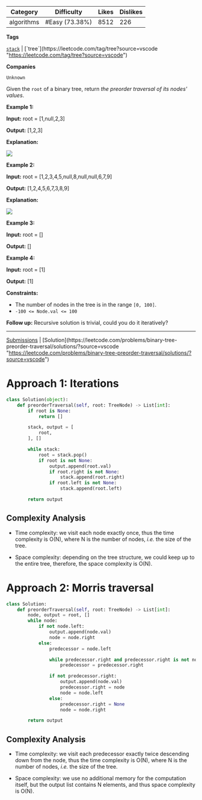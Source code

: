 | Category   | Difficulty     | Likes | Dislikes |
| ---------- | -------------- | ----- | -------- |
| algorithms | #Easy (73.38%) | 8512  | 226      |

**Tags**

[`stack`](https://leetcode.com/tag/stack?source=vscode "https://leetcode.com/tag/stack?source=vscode") | [`tree`](https://leetcode.com/tag/tree?source=vscode "https://leetcode.com/tag/tree?source=vscode")

**Companies**

`Unknown`

Given the `root` of a binary tree, return _the preorder traversal of its nodes' values_.

**Example 1:**

**Input:** root = [1,null,2,3]

**Output:** [1,2,3]

**Explanation:**

![](https://assets.leetcode.com/uploads/2024/08/29/screenshot-2024-08-29-202743.png)

**Example 2:**

**Input:** root = [1,2,3,4,5,null,8,null,null,6,7,9]

**Output:** [1,2,4,5,6,7,3,8,9]

**Explanation:**

![](https://assets.leetcode.com/uploads/2024/08/29/tree_2.png)

**Example 3:**

**Input:** root = []

**Output:** []

**Example 4:**

**Input:** root = [1]

**Output:** [1]

**Constraints:**

- The number of nodes in the tree is in the range `[0, 100]`.
- `-100 <= Node.val <= 100`

**Follow up:** Recursive solution is trivial, could you do it iteratively?

---

[Submissions](https://leetcode.com/problems/binary-tree-preorder-traversal/submissions/?source=vscode "https://leetcode.com/problems/binary-tree-preorder-traversal/submissions/?source=vscode") | [Solution](https://leetcode.com/problems/binary-tree-preorder-traversal/solutions/?source=vscode "https://leetcode.com/problems/binary-tree-preorder-traversal/solutions/?source=vscode")

# Approach 1: Iterations

```python
class Solution(object):
    def preorderTraversal(self, root: TreeNode) -> List[int]:
        if root is None:
            return []

        stack, output = [
            root,
        ], []

        while stack:
            root = stack.pop()
            if root is not None:
                output.append(root.val)
                if root.right is not None:
                    stack.append(root.right)
                if root.left is not None:
                    stack.append(root.left)

        return output
```
## **Complexity Analysis**

- Time complexity: we visit each node exactly once, thus the time complexity is O(N), where N is the number of nodes, _i.e._ the size of the tree.
    
- Space complexity: depending on the tree structure, we could keep up to the entire tree, therefore, the space complexity is O(N).

# Approach 2: Morris traversal

```python
class Solution:
    def preorderTraversal(self, root: TreeNode) -> List[int]:
        node, output = root, []
        while node:
            if not node.left:
                output.append(node.val)
                node = node.right
            else:
                predecessor = node.left

                while predecessor.right and predecessor.right is not node:
                    predecessor = predecessor.right

                if not predecessor.right:
                    output.append(node.val)
                    predecessor.right = node
                    node = node.left
                else:
                    predecessor.right = None
                    node = node.right

        return output
```

## **Complexity Analysis**

- Time complexity: we visit each predecessor exactly twice descending down from the node, thus the time complexity is O(N), where N is the number of nodes, _i.e._ the size of the tree.
    
- Space complexity: we use no additional memory for the computation itself, but the output list contains N elements, and thus space complexity is O(N).